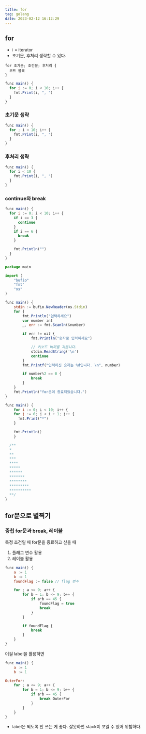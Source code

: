 ```yaml
---
title: for
tag: golang
date: 2023-02-12 16:12:29
---
```


## for
- i = iterator
- 초기문, 후처리 생략할 수 있다.

```
for 초기문; 조건문; 후처리 {
  코드 블록
}
```

```js
func main() {
  for i := 0; i < 10; i++ {
    fmt.Print(i, ", ")
  }
}
```

### 초기문 생략
```js
func main() {
  for ; i < 10; i++ {
    fmt.Print(i, ", ")
  }
}
```

### 후처리 생략

```js
func main() {
  for i < 10 {
    fmt.Print(i, ", ")
  }
}
```

### continue와 break
```js
func main() {
  for i := 0; i < 10; i++ {
    if i == 3 {
      continue
    }
    if i == 6 {
      break
    }

    fmt.Println("")
  }
}
```

```js
package main

import (
	"bufio"
	"fmt"
	"os"
)

func main() {
	stdin := bufio.NewReader(os.Stdin)
	for {
		fmt.Println("입력하세요")
		var number int
		_, err := fmt.Scanln(&number)

		if err != nil {
			fmt.Println("숫자로 입력하세요")

			// 키보드 버퍼를 지웁니다.
			stdin.ReadString('\n')
			continue
		}
		fmt.Printf("입력하신 숫자는 %d입니다. \n", number)

		if number%2 == 0 {
			break
		}
	}
	fmt.Println("for문이 종료되었습니다.")
}
```

```js
func main() {
	for i := 0; i < 10; i++ {
    for j := 0; j < i + 1; j++ {
      fmt.Print("*")
    }

    fmt.Println()
	}

  /**
  *
  **
  ***
  ****
  *****
  ******
  *******
  ********
  *********
  **********
  **/
}
```

## for문으로 별찍기
### 중첩 for문과 break, 레이블

특정 조건일 때 for문을 종료하고 싶을 때
1. 플래그 변수 활용
2. 레이블 활용

```js
func main() {
	a := 1
	b := 1
	foundFlag := false // flag 변수

	for ; a <= 9; a++ {
		for b = 1; b <= 9; b++ {
			if a*b == 45 {
				foundFlag = true
				break
			}
		}

		if foundFlag {
			break
		}
	}
}
```
이걸 label을 활용하면

```js
func main() {
	a := 1
	b := 1

OuterFor:
	for ; a <= 9; a++ {
		for b = 1; b <= 9; b++ {
			if a*b == 45 {
				break OuterFor
			}
		}
	}
}
```

- label은 되도록 안 쓰는 게 좋다. 잘못하면 stack이 꼬일 수 있어 위험하다.